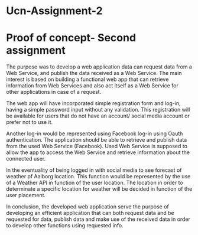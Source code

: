 # Ucn-Assignment-2
<h1> Proof of concept- Second assignment </h1>
<p>The purpose was to develop a web application data can request data from a Web Service, and publish the data received as a Web Service. The main interest is based on building a functional web app that can retrieve information from Web Services and also act itself as a Web Service for other applications in case of a request.</p>
<p>The web app will have incorporated simple registration form and log-in, having a simple password input without any validation. This registration will be available for users that do not have an account/ social media account or prefer not to use it.</p>
<p>Another log-in would be represented using Facebook log-in using Oauth authentication. The application should be able to retrieve and publish data from the used Web Service (Facebook). Used Web Service is supposed to allow the app to access the Web Service and retrieve information about the connected user.</p>
<p>In the eventuality of being logged in with social media to see forecast of weather pf Aalborg location. This function would be represented by the use of a Weather API in function of the user location. The location in order to determinate a specific location for weather will be decided in function of the user placement. </p>
<p>In conclusion, the developed web application serve the purpose of developing an efficient application that can both request data and be requested for data, publish data and make use of the received data in order to develop other functions using requested info.  </p>
